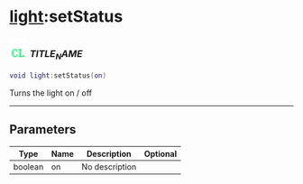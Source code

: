 # [light](../light/README.md):setStatus

### <img src="../../.gitbook/assets/client.png" width="32" height="32" /> $TITLE_NAME$

```lua
void light:setStatus(on)
```

Turns the light on / off<br>

-----------------
## Parameters

| Type   | Name | Description | Optional |
| ------ | ---- | ----------- | -------: |
| boolean | on | No description |  |
